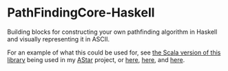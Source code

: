 PathFindingCore-Haskell
===============

Building blocks for constructing your own pathfinding algorithm in Haskell and visually representing it in ASCII.

For an example of what this could be used for, see [the Scala version of this library](https://github.com/TheBizzle/PathFindingCore) being used in my [AStar](https://github.com/TheBizzle/PathFinding) project, or [here](https://github.com/TheBizzle/PathFinding/blob/master/AStar/src/main/org/bizzle/astar/base/AStarStepData.scala), [here](https://github.com/TheBizzle/PathFinding/blob/master/AStar/src/main/org/bizzle/astar/base/AStarBase.scala), and [here](https://github.com/TheBizzle/PathFinding/blob/master/AStar/src/main/org/bizzle/astar/AStar.scala).
